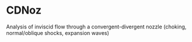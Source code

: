 # CDNoz
Analysis of inviscid flow through a convergent-divergent nozzle (choking, normal/oblique shocks, expansion waves)
